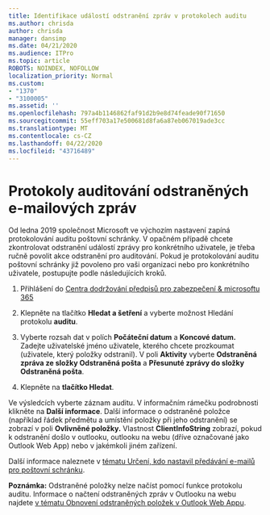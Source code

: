 ```yaml
---
title: Identifikace událostí odstranění zpráv v protokolech auditu
ms.author: chrisda
author: chrisda
manager: dansimp
ms.date: 04/21/2020
ms.audience: ITPro
ms.topic: article
ROBOTS: NOINDEX, NOFOLLOW
localization_priority: Normal
ms.custom:
- "1370"
- "3100005"
ms.assetid: ''
ms.openlocfilehash: 797a4b1146862faf91d2b9e8d74feade90f71650
ms.sourcegitcommit: 55eff703a17e500681d8fa6a87eb067019ade3cc
ms.translationtype: MT
ms.contentlocale: cs-CZ
ms.lasthandoff: 04/22/2020
ms.locfileid: "43716489"
---
```

# <a name="audit-logs-for-deleted-email-messages"></a>Protokoly auditování odstraněných e-mailových zpráv

Od ledna 2019 společnost Microsoft ve výchozím nastavení zapíná protokolování auditu poštovní schránky. V opačném případě chcete zkontrolovat odstranění událostí zprávy pro konkrétního uživatele, je třeba ručně povolit akce odstranění pro auditování. Pokud je protokolování auditu poštovní schránky již povoleno pro vaši organizaci nebo pro konkrétního uživatele, postupujte podle následujících kroků.

1. Přihlášení do [Centra dodržování předpisů pro zabezpečení & microsoftu 365](https://protection.office.com/)

2. Klepněte na tlačítko **Hledat a šetření** a vyberte možnost Hledání protokolu **auditu**.

3. Vyberte rozsah dat v polích **Počáteční datum** a **Koncové datum.** Zadejte uživatelské jméno uživatele, kterého chcete prozkoumat (uživatele, který položky odstranil). V poli **Aktivity** vyberte **Odstraněná zpráva ze složky Odstraněná pošta** a **Přesunuté zprávy do složky Odstraněná pošta**.

4. Klepněte na **tlačítko Hledat**.

Ve výsledcích vyberte záznam auditu. V informačním rámečku podrobnosti klikněte na **Další informace**. Další informace o odstraněné položce (například řádek předmětu a umístění položky při jeho odstranění) se zobrazí v poli **Ovlivněné položky.** Vlastnost **ClientInfoString** zobrazí, pokud k odstranění došlo v outlooku, outlooku na webu (dříve označované jako Outlook Web App) nebo v jakémkoli jiném zařízení.

Další informace naleznete v [tématu Určení, kdo nastavil předávání e-mailů pro poštovní schránku](https://docs.microsoft.com/office365/securitycompliance/auditing-troubleshooting-scenarios#determining-if-a-user-deleted-email-items).

**Poznámka:** Odstraněné položky nelze načíst pomocí funkce protokolu auditu. Informace o načtení odstraněných zpráv v Outlooku na webu najdete [v tématu Obnovení odstraněných položek v Outlook Web Appu](https://support.office.com/article/C3D8FC15-EEEF-4F1C-81DF-E27964B7EDD4).
